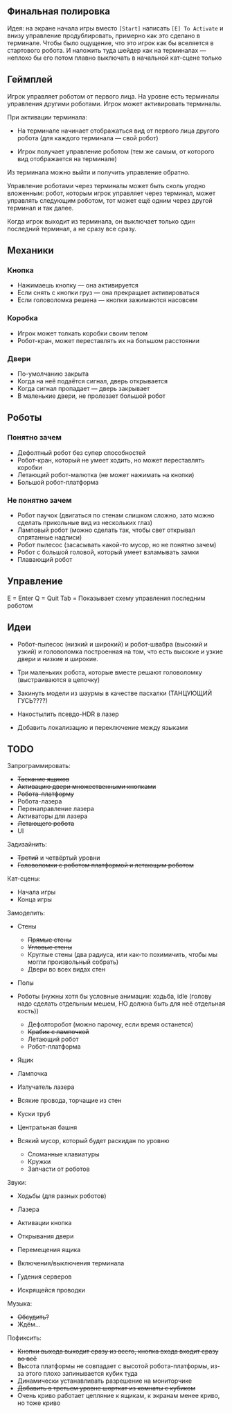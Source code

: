 ## Финальная полировка

Идея: на экране начала игры вместо `[Start]` написать `[E] To Activate` и внизу управление продублировать, примерно как это сделано в терминале. Чтобы было ощущение, что это игрок как бы вселяется в стартового робота. И наложить туда шейдер как на терминалах — неплохо бы его потом плавно выключать в начальной кат-сцене только

## Геймплей

Игрок управляет роботом от первого лица.
На уровне есть терминалы управления другими роботами.
Игрок может активировать терминалы.

При активации терминала:

- На терминале начинает отображаться вид от первого лица другого робота (для каждого терминала — свой робот)

- Игрок получает управление роботом (тем же самым, от которого вид отображается на терминале)

Из терминала можно выйти и получить управление обратно.

Управление роботами через терминалы может быть сколь угодно вложенным: робот, которым игрок управляет через терминал, может управлять следующим роботом, тот может ещё одним через другой терминал и так далее.

Когда игрок выходит из терминала, он выключает только один последний терминал, а не сразу все сразу.

## Механики

### Кнопка

- Нажимаешь кнопку — она активируется
- Если снять с кнопки груз — она прекращает активироваться
- Если головоломка решена — кнопки зажимаются насовсем

### Коробка

- Игрок может толкать коробки своим телом
- Робот-кран, может переставлять их на большом расстоянии

### Двери

- По-умолчанию закрыта
- Когда на неё подаётся сигнал, дверь открывается
- Когда сигнал пропадает — дверь закрывает
- В маленькие двери, не пролезает большой робот 

## Роботы

### Понятно зачем

- Дефолтный робот без супер способностей
- Робот-кран, который не умеет ходить, но может переставлять коробки
- Летающий робот-малютка (не может нажимать на кнопки)
- Большой робот-платформа

### Не понятно зачем

- Робот паучок (двигаться по стенам слишком сложно, зато можно сделать прикольные вид из нескольких глаз)
- Ламповый робот (можно сделать так, чтобы свет открывал спрятанные надписи)
- Робот пылесос (засасывать какой-то мусор, но не понятно зачем)
- Робот с большой головой, который умеет взламывать замки
- Плавающий робот

## Управление

E = Enter
Q = Quit
Tab = Показывает схему управления последним роботом

## Идеи

- Робот-пылесос (низкий и широкий) и робот-швабра (высокий и узкий) и головоломка построенная на том, что есть высокие и узкие двери и низкие и широкие.
- Три маленьких робота, которые вместе решают головоломку (выстраиваются в цепочку)

- Закинуть модели из шаурмы в качестве пасхалки (ТАНЦУЮЩИЙ ГУСЬ????)
- Накостылить псевдо-HDR в лазер

- Добавить локализацию и переключение между языками

## TODO

Запрограммировать:

- ~~Таскание ящиков~~
- ~~Активацию двери множественными кнопками~~
- ~~Робота-платформу~~
- Робота-лазера
- Перенаправление лазера
- Активаторы для лазера
- ~~Летающего робота~~
- UI

Задизайнить:
- ~~Третий~~ и четвёртый уровни
- ~~Головоломки с роботом платформой и летающим роботом~~

Кат-сцены:
- Начала игры
- Конца игры

Замоделить:
- Стены
  + ~~Прямые стены~~
  + ~~Угловые стены~~
  + Круглые стены (два радиуса, или как-то похимичить, чтобы мы могли произвольный собрать)
  + Двери во всех видах стен
- Полы
- Роботы (нужны хотя бы условные анимации: ходьба, idle (голову надо сделать отдельным мешем, НО должна быть для неё отдельная кость))
  + Дефолторобот (можно парочку, если время останется)
  + ~~Крабик с лампочкой~~
  + Летающий робот
  + Робот-платформа
- Ящик
- Лампочка
- Излучатель лазера

- Всякие провода, торчащие из стен
- Куски труб
- Центральная башня
- Всякий мусор, который будет раскидан по уровню
  + Сломанные клавиатуры
  + Кружки
  + Запчасти от роботов

Звуки:

- Ходьбы (для разных роботов)
- Лазера
- Активации кнопка
- Открывания двери
- Перемещения ящика
- Включения/выключения терминала

- Гудения серверов
- Искрящейся проводки

Музыка:
- ~~Обсудить?~~
- Ждём...

Пофиксить:
- ~~Кнопки выхода выходит сразу из всего, кнопка входа входит сразу во всё~~
- Высота платформы не совпадает с высотой робота-платформы, из-за этого плохо запинывается кубик туда
- Динамически устанавливать разрешение на мониторчике
- ~~Добавить в третьем уровне шорткат из комнаты с кубиком~~
- Очень криво работает цепляние к ящикам, к экранам менее криво, но тоже криво
